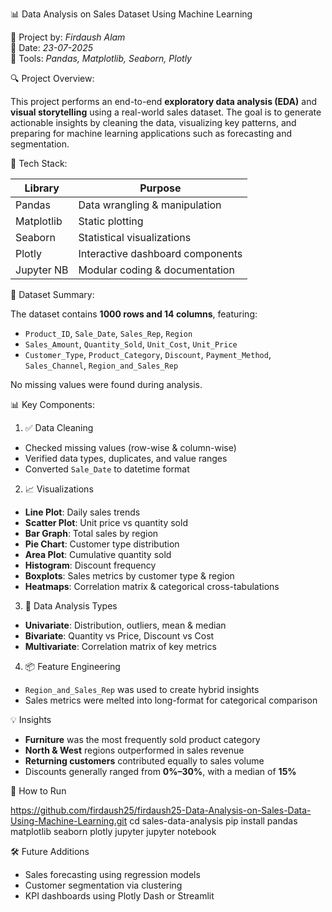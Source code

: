 📊 Data Analysis on Sales Dataset Using Machine Learning

🧾 Project by: *Firdaush Alam*  
📅 Date: *23-07-2025*  
🧠 Tools: *Pandas, Matplotlib, Seaborn, Plotly*

🔍 Project Overview:

This project performs an end-to-end **exploratory data analysis (EDA)** and **visual storytelling** using a real-world sales dataset. The goal is to generate actionable insights by cleaning the data, visualizing key patterns, and preparing for machine learning applications such as forecasting and segmentation.

🧰 Tech Stack:

| Library     | Purpose                            |
|-------------|------------------------------------|
| Pandas      | Data wrangling & manipulation      |
| Matplotlib  | Static plotting                    |
| Seaborn     | Statistical visualizations         |
| Plotly      | Interactive dashboard components   |
| Jupyter NB  | Modular coding & documentation     |

📁 Dataset Summary:

The dataset contains **1000 rows and 14 columns**, featuring:
- `Product_ID`, `Sale_Date`, `Sales_Rep`, `Region`  
- `Sales_Amount`, `Quantity_Sold`, `Unit_Cost`, `Unit_Price`  
- `Customer_Type`, `Product_Category`, `Discount`, `Payment_Method`, `Sales_Channel`, `Region_and_Sales_Rep`  

No missing values were found during analysis.

📊 Key Components:

1. ✅ Data Cleaning
- Checked missing values (row-wise & column-wise)
- Verified data types, duplicates, and value ranges
- Converted `Sale_Date` to datetime format

2. 📈 Visualizations
- **Line Plot**: Daily sales trends  
- **Scatter Plot**: Unit price vs quantity sold  
- **Bar Graph**: Total sales by region  
- **Pie Chart**: Customer type distribution  
- **Area Plot**: Cumulative quantity sold  
- **Histogram**: Discount frequency  
- **Boxplots**: Sales metrics by customer type & region  
- **Heatmaps**: Correlation matrix & categorical cross-tabulations

3. 🧠 Data Analysis Types
- **Univariate**: Distribution, outliers, mean & median  
- **Bivariate**: Quantity vs Price, Discount vs Cost  
- **Multivariate**: Correlation matrix of key metrics  

4. 📦 Feature Engineering
- `Region_and_Sales_Rep` was used to create hybrid insights  
- Sales metrics were melted into long-format for categorical comparison


💡 Insights
- **Furniture** was the most frequently sold product category  
- **North & West** regions outperformed in sales revenue  
- **Returning customers** contributed equally to sales volume  
- Discounts generally ranged from **0%–30%**, with a median of **15%**



🚀 How to Run

https://github.com/firdaush25/firdaush25-Data-Analysis-on-Sales-Data-Using-Machine-Learning.git
cd sales-data-analysis
pip install pandas matplotlib seaborn plotly jupyter
jupyter notebook

🛠️ Future Additions
- Sales forecasting using regression models  
- Customer segmentation via clustering  
- KPI dashboards using Plotly Dash or Streamlit  
